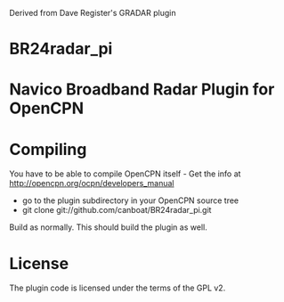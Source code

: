 Derived from Dave Register's GRADAR plugin

BR24radar_pi
=========
Navico Broadband Radar Plugin for OpenCPN
=========================================
Compiling
=========
You have to be able to compile OpenCPN itself - Get the info at http://opencpn.org/ocpn/developers_manual

* go to the plugin subdirectory in your OpenCPN source tree
* git clone git://github.com/canboat/BR24radar_pi.git

Build as normally. This should build the plugin as well.

License
=======
The plugin code is licensed under the terms of the GPL v2.

